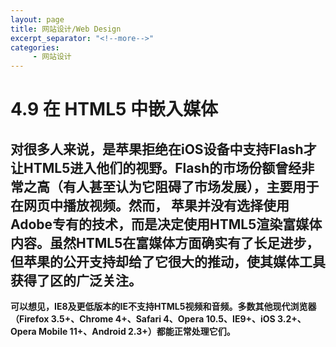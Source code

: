 ```yaml
---
layout: page
title: 网站设计/Web Design
excerpt_separator: "<!--more-->"
categories:
     - 网站设计
---
```


<!--more-->
# 4.9 在 HTML5 中嵌入媒体
对很多人来说，是苹果拒绝在iOS设备中支持Flash才让HTML5进入他们的视野。Flash的市场份额曾经非常之高（有人甚至认为它阻碍了市场发展），主要用于在网页中播放视频。然而， 苹果并没有选择使用Adobe专有的技术，而是决定使用HTML5渲染富媒体内容。虽然HTML5在富媒体方面确实有了长足进步，但苹果的公开支持却给了它很大的推动，使其媒体工具获得了区的广泛关注。
---
**可以想见，IE8及更低版本的IE不支持HTML5视频和音频。多数其他现代浏览器（Firefox 3.5+、Chrome 4+、Safari 4、Opera 10.5、IE9+、iOS 3.2+、Opera Mobile 11+、Android 2.3+）都能正常处理它们。**
